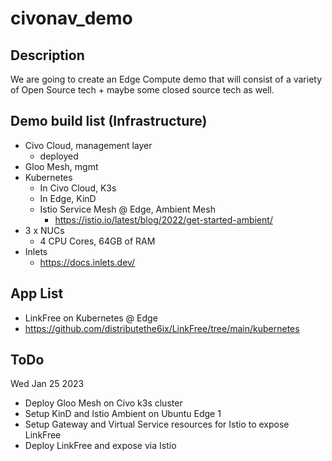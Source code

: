 # civonav_demo

## Description
We are going to create an Edge Compute demo that will consist of a variety of Open Source tech + maybe some closed source tech as well.

## Demo build list (Infrastructure)
- Civo Cloud, management layer
  - deployed
- Gloo Mesh, mgmt
- Kubernetes
  - In Civo Cloud, K3s
  - In Edge, KinD
  - Istio Service Mesh @ Edge, Ambient Mesh
    - https://istio.io/latest/blog/2022/get-started-ambient/
- 3 x NUCs
  - 4 CPU Cores, 64GB of RAM
- Inlets
  - https://docs.inlets.dev/
  
## App List
- LinkFree on Kubernetes @ Edge
- https://github.com/distributethe6ix/LinkFree/tree/main/kubernetes


## ToDo
Wed Jan 25 2023
- Deploy Gloo Mesh on Civo k3s cluster
- Setup KinD and Istio Ambient on Ubuntu Edge 1
- Setup Gateway and Virtual Service resources for Istio to expose LinkFree
- Deploy LinkFree and expose via Istio
  
